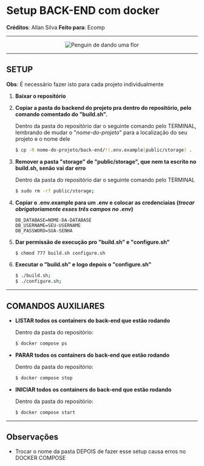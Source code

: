 # Setup BACK-END com docker

**Créditos**: Allan Silva
**Feito para**: Ecomp

---

<p align="center">
  <img src="https://encrypted-tbn1.gstatic.com/images?q=tbn:ANd9GcTGjfnu-ADPNtCMN84ud133EmMesGH19cMcMgXz5EoIn0U79IXP" alt="Penguin de dando uma flor"/>
</p>

---

## SETUP

**Obs**: É necessário fazer isto para cada projeto individualmente

1.  **Baixar o repositório**

2.  **Copiar a pasta do backend do projeto pra dentro do repositório, pelo comando comentado do "build.sh".**

    Dentro da pasta do repositório dar o seguinte comando pelo TERMINAL, lembrando de mudar o "_nome-do-projeto_" para a localização do seu projeto e o nome dele

    ```bash
    $ cp -R nome-do-projeto/back-end/!(.env.example|public/storage) .
    ```

3.  **Remover a pasta "storage" de "public/storage", que nem ta escrito no build.sh, senão vai dar erro**

    Dentro da pasta do repositório dar o seguinte comando pelo TERMINAL

    ```bash
    $ sudo rm -rf public/storage;
    ```

4.  **Copiar o .env.example para um .env e colocar as credenciaias
    (_trocar obrigatoriamente esses três campos no .env_)**
    
    ```
    DB_DATABASE=NOME-DA-DATABASE
    DB_USERNAME=SEU-USERNAME
    DB_PASSWORD=SUA-SENHA
    ```

6.  **Dar permissão de execução pro "build.sh" e "configure.sh"**

    ```bash
    $ chmod 777 build.sh configure.sh
    ```

7.  **Executar o "build.sh" e logo depois o "configure.sh"**

    ```bash
    $ ./build.sh;
    $ ./configure.sh;
    ```

---

## COMANDOS AUXILIARES

-   **LISTAR todos os containers do back-end que estão rodando**

    Dentro da pasta do repositório:

    ```bash
    $ docker compose ps
    ```

-   **PARAR todos os containers do back-end que estão rodando**

    Dentro da pasta do repositório:

    ```bash
    $ docker compose stop
    ```

-   **INICIAR todos os containers do back-end que estão rodando**

    Dentro da pasta do repositório:

    ```bash
    $ docker compose start
    ```

---

## Observações

-   Trocar o nome da pasta DEPOIS de fazer esse setup causa erros no DOCKER COMPOSE
